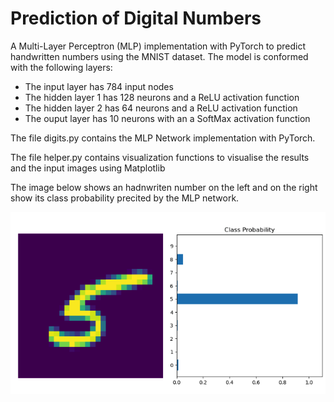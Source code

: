 # Prediction of Digital Numbers

A Multi-Layer Perceptron (MLP) implementation with PyTorch to predict handwritten numbers using the MNIST dataset.
The model is conformed with the following layers:
- The input layer has 784 input nodes
- The hidden layer 1 has 128 neurons and a ReLU activation function
- The hidden layer 2 has 64 neurons and a ReLU activation function
- The ouput layer has 10 neurons with an a SoftMax activation function

The file digits.py contains the MLP Network implementation with PyTorch.

The file helper.py contains visualization functions to visualise the results and the input images using Matplotlib


The image below shows an hadnwriten number on the left and on the right show its class probability precited by the MLP network.

<img src="images/image-01.png">
